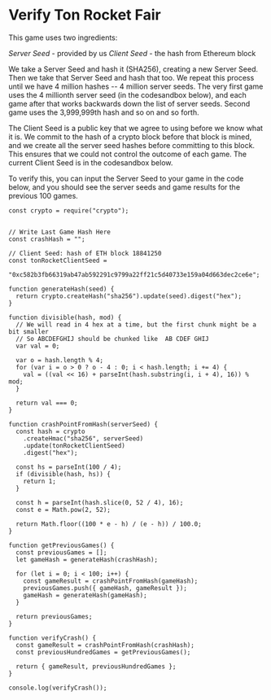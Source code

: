 # Verify Ton Rocket Fair
This game uses two ingredients:

*Server Seed* - provided by us
*Client Seed* - the hash from Ethereum block

We take a Server Seed and hash it (SHA256), creating a new Server Seed. Then we take that Server Seed and hash that too. We repeat this process until we have 4 million hashes -- 4 million server seeds. The very first game uses the 4 millionth server seed (in the codesandbox below), and each game after that works backwards down the list of server seeds. Second game uses the 3,999,999th hash and so on and so forth.

The Client Seed is a public key that we agree to using before we know what it is. We commit to the hash of a crypto block before that block is mined, and we create all the server seed hashes before committing to this block. This ensures that we could not control the outcome of each game. The current Client Seed is in the codesandbox below.

To verify this, you can input the Server Seed to your game in the code below, and you should see the server seeds and game results for the previous 100 games.

```
const crypto = require("crypto");


// Write Last Game Hash Here
const crashHash = "";

// Client Seed: hash of ETH block 18841250
const tonRocketClientSeed =
  "0xc582b3fb66319ab47ab592291c9799a22ff21c5d40733e159a04d663dec2ce6e";

function generateHash(seed) {
  return crypto.createHash("sha256").update(seed).digest("hex");
}

function divisible(hash, mod) {
  // We will read in 4 hex at a time, but the first chunk might be a bit smaller
  // So ABCDEFGHIJ should be chunked like  AB CDEF GHIJ
  var val = 0;

  var o = hash.length % 4;
  for (var i = o > 0 ? o - 4 : 0; i < hash.length; i += 4) {
    val = ((val << 16) + parseInt(hash.substring(i, i + 4), 16)) % mod;
  }

  return val === 0;
}

function crashPointFromHash(serverSeed) {
  const hash = crypto
    .createHmac("sha256", serverSeed)
    .update(tonRocketClientSeed)
    .digest("hex");

  const hs = parseInt(100 / 4);
  if (divisible(hash, hs)) {
    return 1;
  }

  const h = parseInt(hash.slice(0, 52 / 4), 16);
  const e = Math.pow(2, 52);

  return Math.floor((100 * e - h) / (e - h)) / 100.0;
}

function getPreviousGames() {
  const previousGames = [];
  let gameHash = generateHash(crashHash);

  for (let i = 0; i < 100; i++) {
    const gameResult = crashPointFromHash(gameHash);
    previousGames.push({ gameHash, gameResult });
    gameHash = generateHash(gameHash);
  }

  return previousGames;
}

function verifyCrash() {
  const gameResult = crashPointFromHash(crashHash);
  const previousHundredGames = getPreviousGames();

  return { gameResult, previousHundredGames };
}

console.log(verifyCrash());
```
